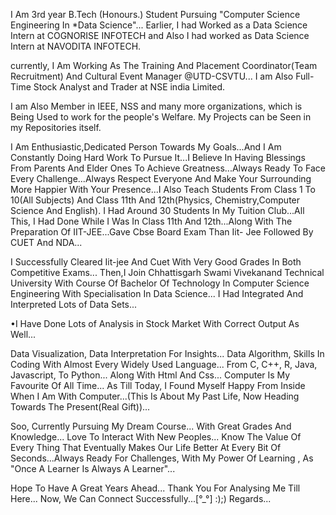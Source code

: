 I Am 3rd year B.Tech (Honours.) Student Pursuing "Computer Science Engineering In *Data Science"...
Earlier, I had Worked as a Data Science Intern at COGNORISE INFOTECH and Also I had worked as Data Science Intern at NAVODITA INFOTECH. 

currently, I Am Working As The Training And Placement Coordinator(Team Recruitment) And Cultural Event Manager @UTD-CSVTU...
I am Also Full-Time Stock Analyst and Trader at NSE india Limited.

I am Also Member in IEEE, NSS and many more organizations, which is Being Used to work for the people's Welfare.
My Projects can be Seen in my Repositories itself. 

I Am Enthusiastic,Dedicated Person Towards My Goals...And I Am Constantly Doing Hard Work To Pursue It...I Believe In Having Blessings From Parents And Elder Ones To Achieve Greatness...Always Ready To Face Every Challenge...Always Respect Everyone And Make Your Surrounding More Happier With Your Presence...I Also Teach Students From Class 1 To 10(All Subjects) And Class 11th And 12th(Physics, Chemistry,Computer Science And English). 
I Had Around 30 Students In My Tuition Club...All This, I Had Done While I Was In Class 11th And 12th...Along With The Preparation Of IIT-JEE...Gave Cbse Board Exam Than Iit- Jee Followed By CUET And NDA... 

I Successfully Cleared Iit-jee And Cuet With Very Good Grades In Both Competitive Exams... Then,I Join Chhattisgarh Swami Vivekanand Technical University With Course Of Bachelor Of Technology In Computer Science Engineering With Specialisation In Data Science... 
I Had Integrated And Interpreted Lots of Data Sets...

•I Have Done Lots of Analysis in Stock Market With Correct Output As Well... 

Data Visualization, Data Interpretation For Insights... Data Algorithm, Skills In Coding With Almost Every Widely Used Language... From C, C++, R, Java, Javascript, To Python... Along With Html And Css...
Computer Is My Favourite Of All Time... As Till Today, I Found Myself Happy From Inside When I Am With Computer...(This Is About My Past Life, Now Heading Towards The Present(Real Gift))... 

Soo, Currently Pursuing My Dream Course... With Great Grades And Knowledge... 
Love To Interact With New Peoples... 
Know The Value Of Every Thing That Eventually Makes Our Life Better At Every Bit Of Seconds...Always Ready For Challenges, With My Power Of Learning , As "Once A Learner Is Always A Learner"... 

Hope To Have A Great Years Ahead...
Thank You For Analysing Me Till Here... Now, We Can Connect Successfully...[°_°] :);)
Regards...
